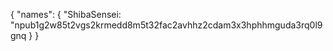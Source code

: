{
  "names": {
    "ShibaSensei: "npub1g2w85t2vgs2krmedd8m5t32fac2avhhz2cdam3x3hphhmguda3rq0l9gnq
  }
}
  
